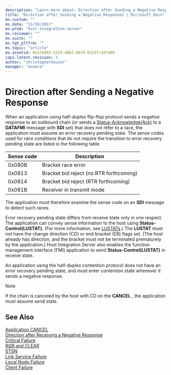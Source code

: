 ```yaml
---
description: "Learn more about: Direction after Sending a Negative Response"
title: "Direction after Sending a Negative Response2 | Microsoft Docs"
ms.custom: ""
ms.date: "11/30/2017"
ms.prod: "host-integration-server"
ms.reviewer: ""
ms.suite: ""
ms.tgt_pltfrm: ""
ms.topic: "article"
ms.assetid: 02a78093-3219-40b2-8874-6315fc18fd60
caps.latest.revision: 3
author: "christopherhouser"
manager: "anneta"
---
```

# Direction after Sending a Negative Response
When an application using half-duplex flip-flop protocol sends a negative response to an outbound chain (or sends a [Status-Acknowledge(Ack)](./status-acknowledge-ack-2.md) to a **DATAFMI** message with **SDI** set) that does not refer to a race, the application must assume an error recovery pending state. The sense codes used for race conditions that do not require the transition to error recovery pending state are listed in the following table.  
  
|Sense code|Description|  
|----------------|-----------------|  
|0x080B|Bracket race error|  
|0x0813|Bracket bid reject (no RTR forthcoming)|  
|0x0814|Bracket bid reject (RTR forthcoming)|  
|0x081B|Receiver in transmit mode|  
  
 The application must therefore examine the sense code on an **SDI** message to detect such races.  
  
 Error recovery pending state differs from receive state only in one respect: The application can convey sense information to the host using **Status-Control(LUSTAT).** (For more information, see [LUSTATs](../core/lustats]1.md).) The **LUSTAT** must not have the change direction (CD) or end bracket (EB) flags set. (The host already has direction, and the bracket must not be terminated prematurely by the application.) Host Integration Server also enables the function management interface (FMI) application to send **Status-Control(LUSTAT)** in receive state.  
  
 An application using the half-duplex contention protocol does not have an error recovery pending state, and must enter contention state whenever it sends a negative response.  
  
> [!NOTE]
>  If the chain is canceled by the host with CD on the **CANCEL** , the application must assume send state.  
  
## See Also  
 [Application CANCEL](../core/application-cancel2.md)   
 [Direction after Receiving a Negative Response](../core/direction-after-receiving-a-negative-response1.md)   
 [Critical Failure](../core/critical-failure2.md)   
 [RQR and CLEAR](../core/rqr-and-clear1.md)   
 [STSN](../core/stsn2.md)   
 [Link Service Failure](../core/link-service-failure1.md)   
 [Local Node Failure](../core/local-node-failure2.md)   
 [Client Failure](../core/client-failure1.md)
